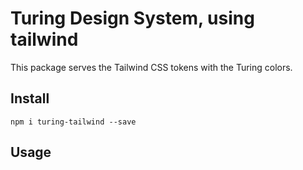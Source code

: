 # Turing Design System, using tailwind

This package serves the Tailwind CSS tokens with the Turing colors.

## Install

`npm i turing-tailwind --save`

## Usage
